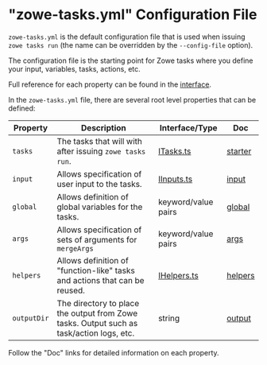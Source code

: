 # "zowe-tasks.yml" Configuration File
`zowe-tasks.yml` is the default configuration file that is used when issuing `zowe tasks run` (the name can be overridden by the `--config-file` option).

The configuration file is the starting point for Zowe tasks where you define your input, variables, tasks, actions, etc. 

Full reference for each property can be found in the [interface](../src/api/interface/config/IConfig.ts).

In the `zowe-tasks.yml` file, there are several root level properties that can be defined:

Property | Description | Interface/Type | Doc
--- | --- | --- | ---
`tasks` | The tasks that will with after issuing `zowe tasks run`. | [ITasks.ts](../src/api/interface/config/ITasks.ts) | [starter](./starter.md)
`input` | Allows specification of user input to the tasks. | [IInputs.ts](../src/api/interface/config/IInputs.ts) | [input](./input.md)
`global` | Allows definition of global variables for the tasks. | keyword/value pairs | [global](./global.md)
`args` | Allows specification of sets of arguments for `mergeArgs` | keyword/value pairs | [args](./args.md)
`helpers` | Allows definition of "function-like" tasks and actions that can be reused. | [IHelpers.ts](../src/api/interface/config/IHelpers.ts) | [helpers](./helpers.md)
`outputDir` | The directory to place the output from Zowe tasks. Output such as task/action logs, etc. | string | [output](./output.md)

Follow the "Doc" links for detailed information on each property. 

